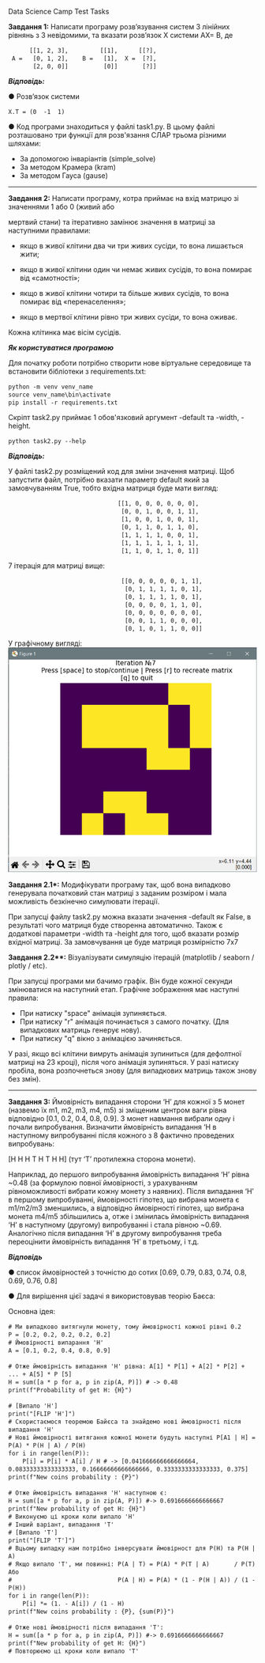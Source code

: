 Data Science Camp Test Tasks

**Завдання 1:** Написати програму розв’язування систем 3 лінійних рівнянь з 3 невідомими, та вказати
розв’язок X системи AX= B, де

          [[1, 2, 3],         [[1],      [[?],
     A =   [0, 1, 2],    B =   [1],  X =  [?],
           [2, 0, 0]]          [0]]       [?]]

***Відповідь:***

● Розв’язок системи

    X.T = (0  -1  1)


● Код програми знаходиться у файлі task1.py. В цьому файлі розташовано три функції для розв'язання
СЛАР трьома різними шляхами:
 - За допомогою інваріантів (simple_solve)
 - За методом Крамера (kram)
 - За методом Гауса (gause)
---

**Завдання 2:** Написати програму, котра приймає на вхід матрицю зі значеннями 1 або 0 (живий або

мертвий стани) та ітеративно замінює значення в матриці за наступними правилами:


 - якщо в живої клітини два чи три живих сусіди, то вона лишається жити;

 - якщо в живої клітини один чи немає живих сусідів, то вона помирає від «самотності»;

 - якщо в живої клітини чотири та більше живих сусідів, то вона помирає від «перенаселення»;

 - якщо в мертвої клітини рівно три живих сусіди, то вона оживає.

Кожна клітинка має вісім сусідів.

***Як користуватися програмою***

Для початку роботи потрібно створити нове віртуальне середовище та встановити бібліотеки з requirements.txt:

    python -m venv venv_name
    source venv_name\bin\activate
    pip install -r requirements.txt

Скріпт task2.py приймає 1 обов'язковий аргумент -default та -width, -height.
    
    python task2.py --help



***Відповідь:***

У файлі task2.py розміщений код для зміни значення матриці. 
Щоб запустити файл, потрібно вказати параметр default який за замовчуванням True, тобто вхідна матриця буде мати вигляд:

                                   [[1, 0, 0, 0, 0, 0, 0],
                                    [0, 0, 1, 0, 0, 1, 1],
                                    [1, 0, 0, 1, 0, 0, 1],
                                    [0, 1, 1, 0, 1, 1, 0],
                                    [1, 1, 1, 1, 0, 0, 1],
                                    [1, 1, 1, 1, 1, 1, 1],
                                    [1, 1, 0, 1, 1, 0, 1]]

7 ітерація для матриці вище:  

                                    [[0, 0, 0, 0, 0, 1, 1],
                                     [0, 1, 1, 1, 1, 0, 1],
                                     [0, 1, 1, 1, 1, 0, 1],
                                     [0, 0, 0, 0, 1, 1, 0],
                                     [0, 0, 0, 0, 0, 0, 0],
                                     [0, 0, 1, 1, 0, 0, 0],
                                     [0, 1, 0, 1, 1, 0, 0]]

У графічному вигляді:
![img_1.png](img_1.png)

**Завдання 2.1\*:** Модифікувати програму так, щоб вона випадково генерувала початковий стан матриці з
заданим розміром і мала можливість безкінечно симулювати ітерації.

При запусці файлу task2.py можна вказати значення -default як False, в результаті чого матриця буде 
створенна автоматично. Також є додаткові параметри -width та -height для того, щоб вказати розмір вхідної 
матриці. За замовчування це буде матриця розмірністю 7х7
    

**Завдання 2.2\*\*:** Візуалізувати симуляцію ітерацій (matplotlib / seaborn / plotly / etc).

При запусці програми ми бачимо графік. Він буде кожної секунди змінюватися на наступний етап. Графічне 
зображення має наступні правила:
 - При натиску "space" анімація зупиняється.
 - При натиску "r" анімація починається з самого початку. (Для випадкових матриць генерує нову).
 - При натиску "q" вікно з анімацією зачиняється.

У разі, якщо всі клітини вимруть анімація зупиниться (для дефолтної матриці на 23 кроці), після чого анімація зупиняться.
У разі натиску пробіла, вона розпочнеться знову (для випадкових матриць також знову без змін).


---
**Завдання 3:** Ймовірність випадання сторони ‘H’ для кожної з 5 монет (назвемо їх m1, m2, m3, m4, m5) зі
зміщеним центром ваги рівна відповідно [0.1, 0.2, 0.4, 0.8, 0.9]. З монет навмання вибрали одну і почали
випробування. Визначити ймовірність випадання ‘H в наступному випробуванні після кожного з 8
фактично проведених випробувань:

[H H H T H T H H] (тут ‘T’ протилежна сторона монети).

Наприклад, до першого випробування ймовірність випадання ‘H’ рівна ~0.48 (за формулою повної
ймовірності, з урахуванням рівноможливості вибрати кожну монету з наявних). Після випадання ‘H’ в
першому випробуванні, ймовірності гіпотез, що вибрана монета є m1/m2/m3 зменшились, а відповідно
ймовірності гіпотез, що вибрана монета m4/m5 збільшились а, отже і змінилась ймовірність випадання ‘H’
в наступному (другому) випробуванні і стала рівною ~0.69. Аналогічно після випадання ‘H’ в другому
випробування треба переоцінити ймовірність випадання ‘H’ в третьому, і т.д.

***Відповідь***

● список ймовірностей з точністю до сотих  [0.69, 0.79, 0.83, 0.74, 0.8, 0.69, 0.76, 0.8]

● Для вирішення цієї задачі я використовував теорію Баєса:

Основна ідея:

    # Ми випадково витягнули монету, тому ймовірності кожної рівні 0.2
    P = [0.2, 0.2, 0.2, 0.2, 0.2]
    # Ймовірності випарання 'Н'
    A = [0.1, 0.2, 0.4, 0.8, 0.9]
    
    # Отже ймовірність випадання 'Н' рівна: A[1] * P[1] + A[2] * P[2] + ... + A[5] * P [5]
    H = sum([a * p for a, p in zip(A, P)]) # -> 0.48
    print(f"Probability of get H: {H}")
    
    # [Випало 'H']
    print("[FLIP 'H']")
    # Скористаємося теоремою Байєса та знайдемо нові ймовірності після випадання 'Н'
    # Нові ймовірності витягання кожної монети будуть наступні P[A1 | H] = P(A) * P(H | A) / P(H)
    for i in range(len(P)):
        P[i] = P[i] * A[i] / H # -> [0.041666666666666664, 0.08333333333333333, 0.16666666666666666, 0.3333333333333333, 0.375]
    print(f"New coins probability : {P}")
    
    # Отже ймовірність випадання 'Н' наступною є:
    H = sum([a * p for a, p in zip(A, P)]) #-> 0.6916666666666667
    print(f"New probability of get H: {H}")
    # Виконуємо ці кроки коли випало 'Н'
    # Інший варіант, випадання 'Т'
    # [Випало 'T']
    print("[FLIP 'T']")
    # Вцьому випадку нам потрібно інверсувати ймовірност для P(H) та P(H | A)
    # Якщо випало 'Т', ми повинні: P(A | T) = P(A) * P(T | A)       / P(T)      Або
    #                              P(A | H) = P(A) * (1 - P(H | A)) / (1 - P(H))
    for i in range(len(P)):
        P[i] *= (1. - A[i]) / (1 - H)
    print(f"New coins probability : {P}, {sum(P)}")
    
    # Отже нові ймовірності після випадання 'T':
    H = sum([a * p for a, p in zip(A, P)]) #-> 0.6916666666666667
    print(f"New probability of get H: {H}")
    # Повторюємо ці кроки коли випало 'T'


